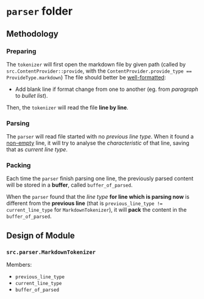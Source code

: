 `parser` folder
====

Methodology
----

### Preparing

The `tokenizer` will first open the markdown file by given path
(called by `src.ContentProvider::provide`,
with the `ContentProvider.provide_type == ProvideType.markdown`)
The file should better be <u>well-formatted</u>:

* Add blank line if format change from one to another
  (eg. from *paragraph* to *bullet list*).

Then, the `tokenizer` will read the file **line by line**.

### Parsing

The `parser` will read file started with no *previous line type*.
When it found a <u>non-empty</u> line, it will try to analyse the
*characteristic*  of that line, saving that as *current line type*.

### Packing

Each time the `parser` finish parsing one line, the previously parsed content
will be stored in a **buffer**, called `buffer_of_parsed`.

When the `parser` found that the *line type* **for line which is parsing now**
is different from the **previous line**
(that is `previous_line_type != current_line_type` for `MarkdownTokenizer`),
it will **pack** the content in the `buffer_of_parsed`.

Design of Module
----

### `src.parser.MarkdownTokenizer`

Members:

* `previous_line_type`
* `current_line_type`
* `buffer_of_parsed`